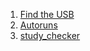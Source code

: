 1. [Find the USB](https://dreamhack.io/wargame/challenges/1324)
2. [Autoruns](https://dreamhack.io/wargame/challenges/1323)
3. [study_checker](https://dreamhack.io/wargame/challenges/1329)
